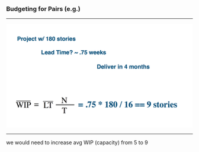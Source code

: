 <!-- .slide: data-background="resources/footer.svg" data-background-size="contain" data-background-position="bottom"  -->

### **Budgeting for Pairs (e.g.)**

- - -

<img class="plain" src="resources/forecast-11.png" />

- - -

<aside class="notes">
  <p>
    we would need to increase avg WIP (capacity) from 5 to 9 
  </p>
</aside>
